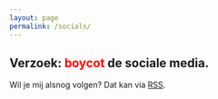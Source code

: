 ```yaml
---
layout: page
permalink: /socials/
---
```

## **Verzoek: <font color="red">boycot</font> de sociale media.**

Wil je mij alsnog volgen? Dat kan via [RSS](https://hirchart.github.io/feed.xml). 
